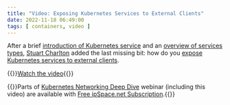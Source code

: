```yaml
---
title: "Video: Exposing Kubernetes Services to External Clients"
date: 2022-11-18 06:49:00
tags: [ containers, video ]
---
```

After a brief [introduction of Kubernetes service](https://my.ipspace.net/bin/get/Kubernetes/1.8%20-%20Kubernetes%20Service%20Types.mp4?doccode=Kubernetes) and an [overview of services types](https://my.ipspace.net/bin/get/Kubernetes/1.8%20-%20Kubernetes%20Service%20Types.mp4?doccode=Kubernetes), [Stuart Charlton](https://www.ipspace.net/Author:Stuart_Charlton) added the last missing bit: how do you [expose Kubernetes services to external clients](https://my.ipspace.net/bin/get/Kubernetes/1.9%20-%20Exposing%20Services%20to%20External%20Clients.mp4?doccode=Kubernetes).

{{<jump>}}[Watch the video](https://my.ipspace.net/bin/get/Kubernetes/1.9%20-%20Exposing%20Services%20to%20External%20Clients.mp4?doccode=Kubernetes){{</jump>}}

{{<note info>}}Parts of [Kubernetes Networking Deep Dive](https://www.ipspace.net/Kubernetes_Networking_Deep_Dive) webinar (including this video) are available with [Free ipSpace.net Subscription](https://www.ipspace.net/Subscription/Free).{{</note>}}
